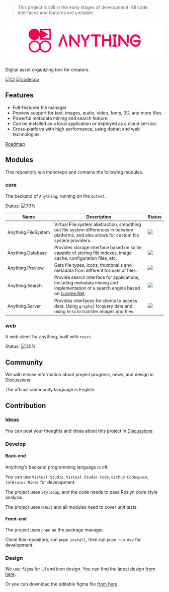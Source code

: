 > This project is still in the early stages of development. All code, interfaces and features are unstable.

<p align="center">
<img src="./banner.png" width="800px"/>
</p>

Digital asset organizing tool for creators.

[![CI](https://github.com/EYHN/Anything/actions/workflows/CI.yml/badge.svg)](https://github.com/EYHN/Anything/actions/workflows/CI.yml)
[![codecov](https://codecov.io/gh/EYHN/Anything/branch/develop/graph/badge.svg?token=J9T65C0F2N)](https://codecov.io/gh/EYHN/Anything)

## Features

- Full-featured file manager
- Preview support for text, images, audio, video, fonts, 3D, and more files.
- Powerful metadata mining and search feature.
- Can be installed as a local application or deployed as a cloud service.
- Cross-platform with high performance, using dotnet and web technologies.

[Roadmap](https://github.com/EYHN/Anything/wiki/Roadmap)

## Modules

This repository is a monorepo and contains the following modules.

### core

The backend of `Anything`, running on the `dotnet`.

Status: ![70%](https://img.shields.io/badge/developing-70%25-269539?style=flat-square)

| Name                | Description                                                                                                                                                      | Status                                                            |
| ------------------- | ---------------------------------------------------------------------------------------------------------------------------------------------------------------- | ----------------------------------------------------------------- |
| Anything.FileSystem | Virtual File system abstraction, smoothing out file system differences in between platforms, and also allows for custom file system providers.                   | ![](https://img.shields.io/badge/-90%25-43853d?style=flat-square) |
| Anything.Database   | Provides storage interface based on sqlite, capable of storing file indexes, image cache, configuration files, etc.                                              | ![](https://img.shields.io/badge/-70%25-269539?style=flat-square) |
| Anything.Preview    | Gets file types, icons, thumbnails and metadata from different formats of files.                                                                                 | ![](https://img.shields.io/badge/-30%25-FF7139?style=flat-square) |
| Anything.Search     | Provide search interface for applications, including metadata mining and implementation of a search engine based on [Lucene.Net](https://lucenenet.apache.org/). | ![](https://img.shields.io/badge/-30%25-FF7139?style=flat-square) |
| Anything.Server     | Provides interfaces for clients to access data. Using `graphql` to query data and using `http` to transfer images and files.                                     | ![](https://img.shields.io/badge/-30%25-FF7139?style=flat-square) |

### web

A web client for anything, built with `react`.

Status: ![30%](https://img.shields.io/badge/developing-30%25-FF7139?style=flat-square)

## Community

We will release information about project progress, news, and design in [Discussions](https://github.com/EYHN/Anything/discussions).

The official community language is English.

## Contribution

### Ideas

You can post your thoughts and ideas about this project in [Discussions](https://github.com/EYHN/Anything/discussions).

### Develop

#### Back-end

Anything's backend programming language is c#.

You can use `Vistual Studio`, `Vistual Studio Code`, `Github Codespace`, `JetBrains Rider` for development.

The project uses `StyleCop`, and the code needs to pass Roslyn code style analysis.

The project uses `NUnit` and all modules need to cover unit tests.

#### Front-end

The project uses `pnpm` as the package manager.

Clone this repository, run `pnpm install`, then run `pnpm run dev` for development.

### Design

We use `figma` for UI and icon design. You can find the latest design [from here](https://www.figma.com/file/j6B64U4ebq0nJsp6RDXfN2/Anything).

Or you can download the editable figma file [from here](./dls/Anything.fig).
